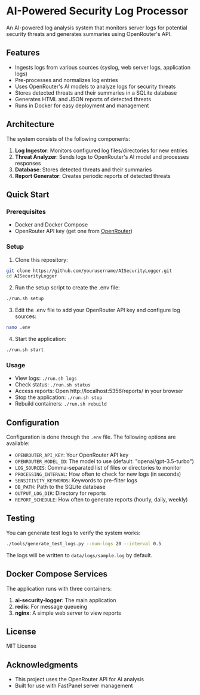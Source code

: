 # AI-Powered Security Log Processor

An AI-powered log analysis system that monitors server logs for potential security threats and generates summaries using OpenRouter's API.

## Features

- Ingests logs from various sources (syslog, web server logs, application logs)
- Pre-processes and normalizes log entries
- Uses OpenRouter's AI models to analyze logs for security threats
- Stores detected threats and their summaries in a SQLite database
- Generates HTML and JSON reports of detected threats
- Runs in Docker for easy deployment and management

## Architecture

The system consists of the following components:

1. **Log Ingestor**: Monitors configured log files/directories for new entries
2. **Threat Analyzer**: Sends logs to OpenRouter's AI model and processes responses
3. **Database**: Stores detected threats and their summaries
4. **Report Generator**: Creates periodic reports of detected threats

## Quick Start

### Prerequisites

- Docker and Docker Compose
- OpenRouter API key (get one from [OpenRouter](https://openrouter.ai))

### Setup

1. Clone this repository:

```bash
git clone https://github.com/yourusername/AISecurityLogger.git
cd AISecurityLogger
```

2. Run the setup script to create the .env file:

```bash
./run.sh setup
```

3. Edit the .env file to add your OpenRouter API key and configure log sources:

```bash
nano .env
```

4. Start the application:

```bash
./run.sh start
```

### Usage

- View logs: `./run.sh logs`
- Check status: `./run.sh status`
- Access reports: Open http://localhost:5356/reports/ in your browser
- Stop the application: `./run.sh stop`
- Rebuild containers: `./run.sh rebuild`

## Configuration

Configuration is done through the `.env` file. The following options are available:

- `OPENROUTER_API_KEY`: Your OpenRouter API key
- `OPENROUTER_MODEL_ID`: The model to use (default: "openai/gpt-3.5-turbo")
- `LOG_SOURCES`: Comma-separated list of files or directories to monitor
- `PROCESSING_INTERVAL`: How often to check for new logs (in seconds)
- `SENSITIVITY_KEYWORDS`: Keywords to pre-filter logs
- `DB_PATH`: Path to the SQLite database
- `OUTPUT_LOG_DIR`: Directory for reports
- `REPORT_SCHEDULE`: How often to generate reports (hourly, daily, weekly)

## Testing

You can generate test logs to verify the system works:

```bash
./tools/generate_test_logs.py --num-logs 20 --interval 0.5
```

The logs will be written to `data/logs/sample.log` by default.

## Docker Compose Services

The application runs with three containers:

1. **ai-security-logger**: The main application
2. **redis**: For message queueing
3. **nginx**: A simple web server to view reports


## License

MIT License

## Acknowledgments

- This project uses the OpenRouter API for AI analysis
- Built for use with FastPanel server management
